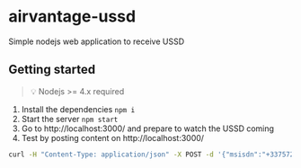 # airvantage-ussd
Simple nodejs web application to receive USSD

## Getting started
> :bulb: Nodejs >= 4.x required

1. Install the dependencies `npm i`
2. Start the server `npm start`
3. Go to http://localhost:3000/ and prepare to watch the USSD coming
4. Test by posting content on http://localhost:3000/
     
  ```bash
  curl -H "Content-Type: application/json" -X POST -d '{"msisdn":"+33757248236","ussdstring":"26","sessionid":"13334364","encoding":"15"}' http://localhost:3000/
  ```


